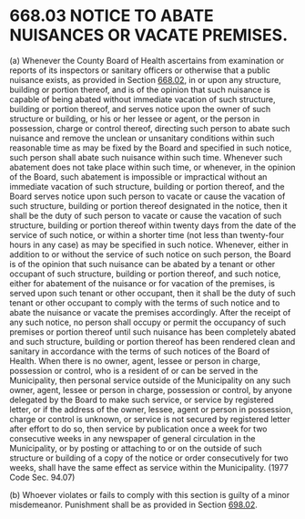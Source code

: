 668.03 NOTICE TO ABATE NUISANCES OR VACATE PREMISES.
====================================================

​(a) Whenever the County Board of Health ascertains from examination or
reports of its inspectors or sanitary officers or otherwise that a
public nuisance exists, as provided in Section [668.02](372c6d5f.html),
in or upon any structure, building or portion thereof, and is of the
opinion that such nuisance is capable of being abated without immediate
vacation of such structure, building or portion thereof, and serves
notice upon the owner of such structure or building, or his or her
lessee or agent, or the person in possession, charge or control thereof,
directing such person to abate such nuisance and remove the unclean or
unsanitary conditions within such reasonable time as may be fixed by the
Board and specified in such notice, such person shall abate such
nuisance within such time. Whenever such abatement does not take place
within such time, or whenever, in the opinion of the Board, such
abatement is impossible or impractical without an immediate vacation of
such structure, building or portion thereof, and the Board serves notice
upon such person to vacate or cause the vacation of such structure,
building or portion thereof designated in the notice, then it shall be
the duty of such person to vacate or cause the vacation of such
structure, building or portion thereof within twenty days from the date
of the service of such notice, or within a shorter time (not less than
twenty-four hours in any case) as may be specified in such notice.
Whenever, either in addition to or without the service of such notice on
such person, the Board is of the opinion that such nuisance can be
abated by a tenant or other occupant of such structure, building or
portion thereof, and such notice, either for abatement of the nuisance
or for vacation of the premises, is served upon such tenant or other
occupant, then it shall be the duty of such tenant or other occupant to
comply with the terms of such notice and to abate the nuisance or vacate
the premises accordingly. After the receipt of any such notice, no
person shall occupy or permit the occupancy of such premises or portion
thereof until such nuisance has been completely abated and such
structure, building or portion thereof has been rendered clean and
sanitary in accordance with the terms of such notices of the Board of
Health. When there is no owner, agent, lessee or person in charge,
possession or control, who is a resident of or can be served in the
Municipality, then personal service outside of the Municipality on any
such owner, agent, lessee or person in charge, possession or control, by
anyone delegated by the Board to make such service, or service by
registered letter, or if the address of the owner, lessee, agent or
person in possession, charge or control is unknown, or service is not
secured by registered letter after effort to do so, then service by
publication once a week for two consecutive weeks in any newspaper of
general circulation in the Municipality, or by posting or attaching to
or on the outside of such structure or building of a copy of the notice
or order consecutively for two weeks, shall have the same effect as
service within the Municipality. (1977 Code Sec. 94.07)

​(b) Whoever violates or fails to comply with this section is guilty of
a minor misdemeanor. Punishment shall be as provided in Section
[698.02](38e2f631.html).

